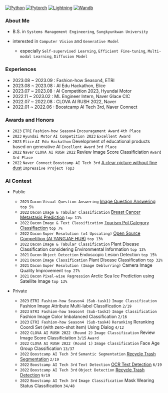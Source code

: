 [![Python](https://img.shields.io/badge/Python-3776AB?style=flat-plastic&logo=Python&logoColor=white)](https://www.python.org/)
[![Pytorch](https://img.shields.io/badge/Pytorch-EE4C2C?style=flat-plastic&logo=Pytorch&logoColor=white)](https://github.com/pytorch/pytorch)
[![Lightning](https://img.shields.io/badge/-Lightning-792ee5?style=flat-plastic&logo=pytorchlightning&logoColor=white)](https://github.com/Lightning-AI/lightning)
[![Wandb](https://img.shields.io/badge/Wandb-FFBE00?style=flat-plastic&logo=Weightsandbiases&logoColor=white)](https://github.com/wandb/wandb)

### About Me
- B.S. in `Systems Management Engineering`, `Sungkyunkwan University`
- interested in `Computer Vision` and `Generative Model`

    - especially `Self-supervised Learning`, `Efficient Fine-tuning`, `Multi-modal Learning`, `Diffusion Model`

### Experiences
- 2023.08 ~ 2023.09 : Fashion-how Season4, ETRI
- 2023.08 ~ 2023.08 : AI Edu Hackathon, Elice
- 2023.07 ~ 2023.08 : AI Competition 2023, Hyundai Motor
- 2022.11 ~ 2023.02 : ML Engineer Intern, Naver Glace CIC
- 2022.07 ~ 2022.08 : CLOVA AI RUSH 2022, Naver
- 2022.01 ~ 2022.06 : Boostcamp AI Tech 3rd, Naver Connect

### Awards and Honors
- `2023` `ETRI` `Fashion-how Season4` `Encouragement Award` `4th Place`
- `2023` `Hyundai Motor` `AI Competition 2023` `Excellent Award`
- `2023` `Elice` `AI Edu Hackathon` Development of educational products based on generative AI `Excellent Award` `3rd Place`
- `2022` `Naver` `CLOVA AI RUSH 2022` Review Image Score Classificiation `Award` `3rd Place`
- `2022` `Naver Connect` `Boostcamp AI Tech 3rd` [A clear picture without fine dust](https://github.com/boostcampaitech3/final-project-level3-cv-17) `Impressive Project Top3`

### AI Contest

- Public

    - `2023` `Dacon` `Visual Question Answering` [Image Question Answering](https://github.com/Dongwoo-Im/dacon_vqa) `top 5%` <br>
    - `2022` `Dacon` `Image & Tabular Classification` [Breast Cancer Metastasis Prediction](https://github.com/DeepVisionStudy/dacon_breast_cancer) `top 11%` <br>
    - `2022` `Dacon` `Image & Text Classification` [Tourism PoI Category Classifiaction](https://github.com/DeepVisionStudy/dacon_tourism) `top 7%` <br>
    - `2022` `Dacon` `Super Resolution (x4 Upscaling)` [Open Source Competition (AI YANGJAE HUB)](https://github.com/DeepVisionStudy/dacon_SR) `top 13%` <br>
    - `2022` `Dacon` `Image & Tabular Classification` Plant Disease Classification considering Environmental Information `top 13%` <br>
    - `2021` `Dacon` `Object Detection` Endoscopic Lesion Detection `top 15%` <br>
    - `2021` `Dacon` `Image Classification` Plant Disease Classification `top 32%` <br>
    - `2021` `Dacon` `Super Resolution (Image Deblurring)` Camera Image Quality Improvement `top 27%` <br>
    - `2021` `Dacon` `Pixel-wise Regression` Arctic Sea Ice Prediction using Satellite Image `top 13%` <br>

- Private

    - `2023` `ETRI Fashion-how Season4 (Sub-task1)` `Image Classification` Fashion Image Attribute Multi-label Classification `2/19`
    - `2023` `ETRI Fashion-how Season4 (Sub-task2)` `Image Classification` Fashion Image Color Imbalanced Classification `2/16`
    - `2023` `ETRI Fashion-how Season4 (Sub-task4)` `Reranking` Reranking Coordi Set (with zero-shot item) Using Dialog `4/12`
    - `2022` `CLOVA AI RUSH 2022 (Round 2)` `Image Classification` Review Image Score Classificiation `3/15` `Award` <br>
    - `2022` `CLOVA AI RUSH 2022 (Round 1)` `Image Classification` Face Age Group Classification `13/37` <br>
    - `2022` `Boostcamp AI Tech 3rd` `Semantic Segmentation` [Recycle Trash Segmentation](https://github.com/boostcampaitech3/level2-semantic-segmentation-level2-cv-17) `2/19` <br>
    - `2022` `Boostcamp AI Tech 3rd` `Text Detection` [OCR Text Detection](https://github.com/boostcampaitech3/level2-data-annotation_cv-level2-cv-17) `6/19` <br>
    - `2022` `Boostcamp AI Tech 3rd` `Object Detection` [Recycle Trash Detection](https://github.com/boostcampaitech3/level2-object-detection-level2-cv-17) `9/19` <br>
    - `2022` `Boostcamp AI Tech 3rd` `Image Classification` Mask Wearing Status Classification `34/48` <br>
